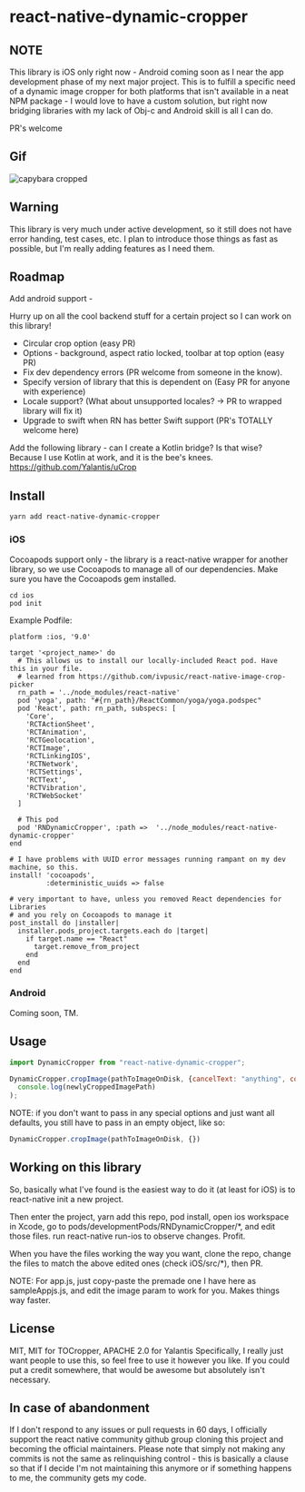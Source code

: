 # react-native-dynamic-cropper

## NOTE

This library is iOS only right now - Android coming soon as I near the app development phase of my next major project. This is to fulfill a specific need of a dynamic image cropper for both platforms that isn't available in a neat NPM package - I would love to have a custom solution, but right now bridging libraries with my lack of Obj-c and Android skill is all I can do.

PR's welcome

## Gif
![capybara cropped](https://github.com/rob117/react-native-dynamic-cropper/blob/master/images/capybara.gif)

## Warning

This library is very much under active development, so it still does not have error handing, test cases, etc. I plan to introduce those things as fast as possible, but I'm really adding features as I need them.

## Roadmap

Add android support -

Hurry up on all the cool backend stuff for a certain project so I can work on this library!

* Circular crop option (easy PR)
* Options - background, aspect ratio locked, toolbar at top option (easy PR)
* Fix dev dependency errors (PR welcome from someone in the know).
* Specify version of library that this is dependent on (Easy PR for anyone with experience)
* Locale support? (What about unsupported locales? -> PR to wrapped library will fix it)
* Upgrade to swift when RN has better Swift support (PR's TOTALLY welcome here)

Add the following library - can I create a Kotlin bridge? Is that wise? Because I use Kotlin at work, and it is the bee's knees.
https://github.com/Yalantis/uCrop

## Install

`yarn add react-native-dynamic-cropper`

### iOS

Cocoapods support only - the library is a react-native wrapper for another library, so we use Cocoapods to manage all of our dependencies. Make sure you have the Cocoapods gem installed.

```
cd ios
pod init
```

Example Podfile:

```
platform :ios, '9.0'

target '<project_name>' do
  # This allows us to install our locally-included React pod. Have this in your file.
  # learned from https://github.com/ivpusic/react-native-image-crop-picker
  rn_path = '../node_modules/react-native'
  pod 'yoga', path: "#{rn_path}/ReactCommon/yoga/yoga.podspec"
  pod 'React', path: rn_path, subspecs: [
    'Core',
    'RCTActionSheet',
    'RCTAnimation',
    'RCTGeolocation',
    'RCTImage',
    'RCTLinkingIOS',
    'RCTNetwork',
    'RCTSettings',
    'RCTText',
    'RCTVibration',
    'RCTWebSocket'
  ]

  # This pod
  pod 'RNDynamicCropper', :path =>  '../node_modules/react-native-dynamic-cropper'
end

# I have problems with UUID error messages running rampant on my dev machine, so this.
install! 'cocoapods',
         :deterministic_uuids => false

# very important to have, unless you removed React dependencies for Libraries
# and you rely on Cocoapods to manage it
post_install do |installer|
  installer.pods_project.targets.each do |target|
    if target.name == "React"
      target.remove_from_project
    end
  end
end
```

### Android

Coming soon, TM.

## Usage

```javascript
import DynamicCropper from "react-native-dynamic-cropper";

DynamicCropper.cropImage(pathToImageOnDisk, {cancelText: "anything", confirmText: "You can leave these blank", title: "also optional"}).then(newlyCroppedImagePath =>
  console.log(newlyCroppedImagePath)
);
```

NOTE: if you don't want to pass in any special options and just want all defaults, you still have to pass in an empty object, like so:
```javascript
DynamicCropper.cropImage(pathToImageOnDisk, {})
```

## Working on this library

So, basically what I've found is the easiest way to do it (at least for iOS) is to react-native init a new project.

Then enter the project, yarn add this repo, pod install, open ios workspace in Xcode, go to pods/developmentPods/RNDynamicCropper/*, and edit those files. run react-native run-ios to observe changes. Profit.

When you have the files working the way you want, clone the repo, change the files to match the above edited ones (check iOS/src/*), then PR.

NOTE: For app.js, just copy-paste the premade one I have here as sampleAppjs.js, and edit the image param to work for you. Makes things way faster.

## License

MIT, MIT for TOCropper, APACHE 2.0 for Yalantis
Specifically, I really just want people to use this, so feel free to use it however you like. If you could put a credit somewhere, that would be awesome but absolutely isn't necessary.

## In case of abandonment

If I don't respond to any issues or pull requests in 60 days, I officially support the react native community github group cloning this project and becoming the official maintainers. Please note that simply not making any commits is not the same as relinquishing control - this is basically a clause so that if I decide I'm not maintaining this anymore or if something happens to me, the community gets my code.
